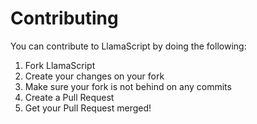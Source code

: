 # Contributing
You can contribute to LlamaScript by doing the following:

1. Fork LlamaScript
2. Create your changes on your fork
3. Make sure your fork is not behind on any commits
4. Create a Pull Request
5. Get your Pull Request merged!
